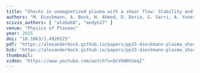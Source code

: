 ```yaml
---
title: "Shocks in unmagnetized plasma with a shear flow: Stability and magnetic field generation"
authors: "M. Dieckmann, A. Bock, H. Ahmed, D. Doria, G. Sarri, A. Ynnerman, M. Borghesi"
scivis_authors: [ "alebo68", "andyn27" ]
venue: "Physics of Plasmas"
year: 2015
doi: "10.1063/1.4926525"
pdf: "https://alexanderbock.github.io/papers/pp15-dieckmann-plasma_shocks.pdf"
bib: "https://alexanderbock.github.io/papers/pp15-dieckmann-plasma_shocks.bib"
thumbnail: 
video: "https://www.youtube.com/watch?v=8cVkNNtUeqI"
---
```


